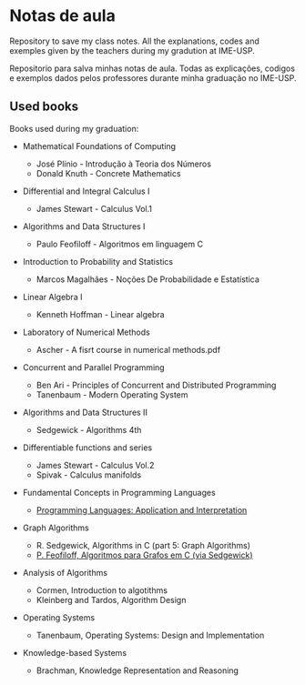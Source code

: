 # Notas de aula

Repository to save my class notes. All the explanations, codes and exemples given by the teachers during my gradution at IME-USP.

Repositorio para salva minhas notas de aula. Todas as explicações, codigos e exemplos dados pelos professores durante minha graduação no IME-USP.

## Used books

Books used during my graduation:

- Mathematical Foundations of Computing
    - José Plínio - Introdução à Teoria dos Números
    - Donald Knuth - Concrete Mathematics

- Differential and Integral Calculus I
    - James Stewart - Calculus Vol.1

- Algorithms and Data Structures I
    - Paulo Feofiloff - Algoritmos em linguagem C

- Introduction to Probability and Statistics
    - Marcos Magalhães - Noções De Probabilidade e Estatística

- Linear Algebra I
    - Kenneth Hoffman - Linear algebra

- Laboratory of Numerical Methods
    - Ascher - A fisrt course in numerical methods.pdf

- Concurrent and Parallel Programming
    - Ben Ari - Principles of Concurrent and Distributed Programming
    - Tanenbaum - Modern Operating System

- Algorithms and Data Structures II
    - Sedgewick - Algorithms 4th  

- Differentiable functions and series
    - James Stewart - Calculus Vol.2
    - Spivak - Calculus manifolds

- Fundamental Concepts in Programming Languages
    - [Programming Languages: Application and Interpretation](http://cs.brown.edu/courses/cs173/2012/book/)

- Graph Algorithms
    - R. Sedgewick, Algorithms in C (part 5: Graph Algorithms)
    - [P. Feofiloff, Algoritmos para Grafos em C (via Sedgewick)](https://www.ime.usp.br/~pf/algoritmos_para_grafos/)

- Analysis of Algorithms
    - Cormen, Introduction to algotithms
    - Kleinberg and Tardos, Algorithm Design

- Operating Systems
    - Tanenbaum, Operating Systems: Design and Implementation

- Knowledge-based Systems
    - Brachman, Knowledge Representation and Reasoning